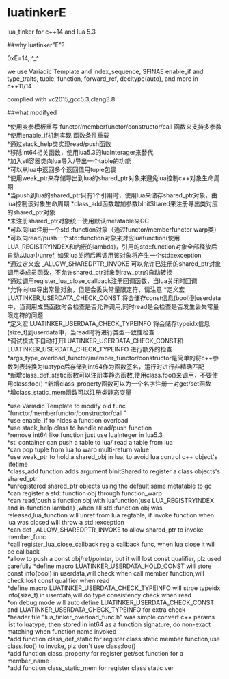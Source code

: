 # luatinkerE
lua_tinker for c++14 and lua 5.3

##why luatinker"E"?

0xE=14, ^_^


we use Variadic Template and index_sequence, SFINAE enable_if and type_traits, tuple, function, forward_ref, decltype(auto), and more in c++11/14


complied with vc2015,gcc5.3,clang3.8


##what modifyed

*使用变参模板重写 functor/memberfunctor/constructor/call 函数来支持多参数  
*使用enable_if机制实现 函数条件重载  
*通过stack_help类实现read/push函数  
*移除int64相关函数，使用lua5.3的luaInterager来替代  
*加入stl容器类向lua导入/导出一个table的功能  
*可以从lua中返回多个返回值用tuple包裹  
*使用weak_ptr来存储导出到lua的shared_ptr对象来避免lua控制c++对象生命周期  
*当push到lua的shared_ptr只有1个引用时，使用lua来储存shared_ptr对象，由lua控制该对象生命周期
*class_add函数增加参数bInitShared来注册导出类对应的shared_ptr对象  
*未注册shared_ptr对象统一使用默认metatable来GC  
*可以向lua注册一个std::function对象（通过functor/memberfunctor warp类）  
*可以向read/push一个std::function对象来对应luafunction(使用LUA_REGISTRYINDEX和内嵌的lambda)，引用的std::function对象全部释放后自动从lua中unref, 如果lua关闭后再调用该对象将产生一个std::exception  
*通过定义宏 _ALLOW_SHAREDPTR_INVOKE 可以允许已注册的shared_ptr对象调用类成员函数，不允许shared_ptr对象到raw_ptr的自动转换  
*通过调用register_lua_close_callback注册回调函数，当lua关闭时回调  
*允许向lua导出常量对象，但是会丢失常量限定符，请注意 
*定义宏 LUATINKER_USERDATA_CHECK_CONST 将会储存const信息(bool)到userdata中，当调用成员函数时会检查是否允许调用,同时read是会检查是否发生丢失常量限定符的问题  
*定义宏 LUATINKER_USERDATA_CHECK_TYPEINFO 将会储存typeidx信息(size_t)到userdata中，当read时将进行类型一致性检查  
*调试模式下自动打开LUATINKER_USERDATA_CHECK_CONST和LUATINKER_USERDATA_CHECK_TYPEINFO 进行额外的检查  
*args_type_overload_functor/member_functor/constructor是简单的将c++参数列表转换为luatype后存储到int64作为函数签名，运行时进行非精确匹配  
*新增class_def_static函数可以注册类静态函数,使用class.foo()来调用，不要使用class:foo() 
*新增class_property函数可以为一个名字注册一对get/set函数  
*增class_static_mem函数可以注册类静态变量  



*use Variadic Template to modify old func "functor/memberfunctor/constructor/call "  
*use enable_if to hides a function overload  
*use stack_help class to handle read/push function  
*remove int64 like function just use luaInteger in lua5.3  
*stl container can push a table to lua/ read a table from lua  
*can pop tuple from lua to warp multi-return value  
*use weak_ptr to hold a shared_obj in lua, to avoid lua control c++ object's lifetime  
*class_add function adds argument bInitShared to register a class objects's shared_ptr  
*unregistered shared_ptr objects using the default same metatable to gc  
*can register a std::function obj through function_warp  
*can read/push a function obj with luafunction(use LUA_REGISTRYINDEX and in-function lambda)  ,when all std::function obj was released,lua_function will unref from lua regtable, if invoke function when lua was closed will throw a std::exception  
*can def _ALLOW_SHAREDPTR_INVOKE to allow shared_ptr to invoke member_func  
*call register_lua_close_callback reg a callback func, when lua close it will be callback  
*allow to push a const obj/ref/pointer, but it will lost const qualifier, plz used carefully 
*define macro LUATINKER_USERDATA_HOLD_CONST will store const info(bool) in userdata,will check when call member function,will check lost const qualifier when read   
*define macro LUATINKER_USERDATA_CHECK_TYPEINFO will stroe typeidx info(size_t) in userdata,will do type consistency check when read  
*on debug mode will auto define LUATINKER_USERDATA_CHECK_CONST and LUATINKER_USERDATA_CHECK_TYPEINFO for extra check  
*header file "lua_tinker_overload_func.h" was simple convert c++ params list to luatype, then stored in int64 as a function signature, do non-exact matching when function name invoked  
*add function class_def_static for register class static member function,use class.foo() to invoke, plz don't use class:foo()  
*add function class_property for register get/set function for a member_name  
*add function class_static_mem for register class static ver  

